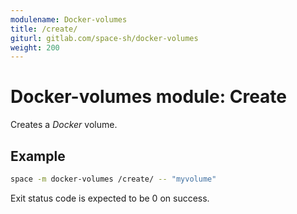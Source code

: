 ```yaml
---
modulename: Docker-volumes
title: /create/
giturl: gitlab.com/space-sh/docker-volumes
weight: 200
---
```

# Docker-volumes module: Create

Creates a _Docker_ volume.

## Example

```sh
space -m docker-volumes /create/ -- "myvolume"
```

Exit status code is expected to be 0 on success.

